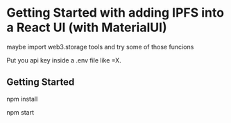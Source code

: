 # Getting Started with adding IPFS into a React UI (with MaterialUI)

maybe import web3.storage tools and try some of those funcions

Put you api key inside a .env file like =X.

## Getting Started

npm install

npm start

